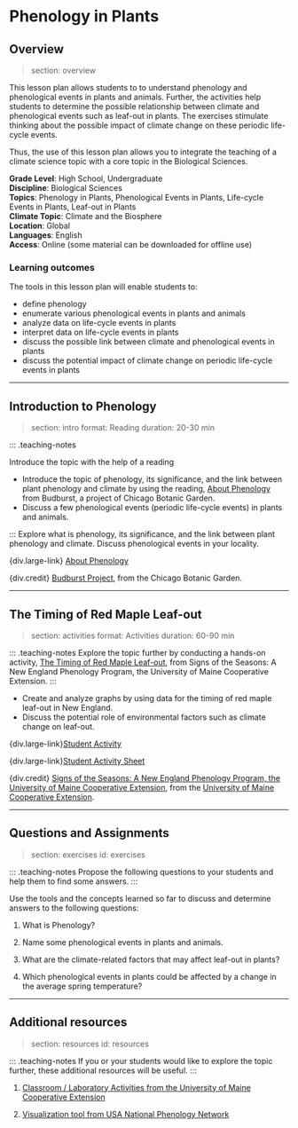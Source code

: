 # Phenology in Plants

## Overview
> section: overview

This lesson plan allows students to to understand phenology and phenological events in plants and animals. Further, the activities help students to determine the possible relationship between climate and phenological events such as leaf-out in plants. The exercises stimulate thinking about the possible impact of climate change on these periodic life-cycle events.

Thus, the use of this lesson plan allows you to integrate the teaching of a climate science topic with a core topic in the Biological Sciences.

__Grade Level__: High School, Undergraduate  
__Discipline__: Biological Sciences  
__Topics__: Phenology in Plants, Phenological Events in Plants, Life-cycle Events in Plants, Leaf-out in Plants  
__Climate Topic__: Climate and the Biosphere  
__Location__: Global  
__Languages__: English  
__Access__: Online (some material can be downloaded for offline use)

### Learning outcomes

The tools in this lesson plan will enable students to:

* define phenology
* enumerate various phenological events in plants and animals
* analyze data on life-cycle events in plants
* interpret data on life-cycle events in plants
* discuss the possible link between climate and phenological events in plants
* discuss the potential impact of climate change on periodic life-cycle events in plants
 
---

## Introduction to Phenology
> section: intro
> format: Reading
> duration: 20-30 min

::: .teaching-notes

Introduce the topic with the help of a reading

* Introduce the topic of phenology, its significance, and the link between plant phenology and climate by using the reading, [About Phenology](http://budburst.org/phenology-defined) from Budburst, a project of Chicago Botanic Garden.
* Discuss a few phenological events (periodic life-cycle events) in plants and animals.

:::
Explore what is phenology, its significance, and the link between plant phenology and climate. Discuss phenological events in your locality.

{div.large-link} [About Phenology](http://budburst.org/phenology-defined)

{div.credit}
[Budburst Project](http://budburst.org/phenology-defined), from the Chicago Botanic Garden.

---


## The Timing of Red Maple Leaf-out
> section: activities
> format: Activities
> duration: 60-90 min

::: .teaching-notes
Explore the topic further by conducting a hands-on activity, [The Timing of Red Maple Leaf-out](https://extension.umaine.edu/signs-of-the-seasons/resources-for-educators/red-maple-leaf-out/), from Signs of the Seasons: A New England Phenology Program, the University of Maine Cooperative Extension. 
:::

* Create and analyze graphs by using data for the timing of red maple leaf-out in New England.
* Discuss the potential role of environmental factors such as climate change on leaf-out.

{div.large-link}[Student Activity](https://extension.umaine.edu/signs-of-the-seasons/wp-content/uploads/sites/6/2014/09/Red-Maple-Leaf_-SA.pdf) 

{div.large-link}[Student Activity Sheet](https://extension.umaine.edu/signs-of-the-seasons/wp-content/uploads/sites/6/2014/08/Red-Maple_-Student-Activity-Sheet.docx)




{div.credit}
[Signs of the Seasons: A New England Phenology Program, the University of Maine Cooperative Extension](https://extension.umaine.edu/signs-of-the-seasons/resources-for-educators/), from the [University of Maine Cooperative Extension](https://extension.umaine.edu/).

---

## Questions and Assignments
> section: exercises
> id: exercises

::: .teaching-notes
Propose the following questions to your students and help them to find some answers.
:::

Use the tools and the concepts learned so far to discuss and determine answers to the following questions:

1. What is Phenology?

2. Name some phenological events in plants and animals.

3. What are the climate-related factors that may affect leaf-out in plants?

4. Which phenological events in plants could be affected by a change in the average spring temperature?


---

## Additional resources
> section: resources
> id: resources

::: .teaching-notes
If you or your students would like to explore the topic further, these additional resources will be useful.
:::

1. [Classroom / Laboratory Activities from the University of Maine Cooperative Extension]( https://extension.umaine.edu/signs-of-the-seasons/resources-for-educators/)

2. [Visualization tool from USA National Phenology Network](https://www.usanpn.org/data/visualizations)
